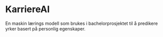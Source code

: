 # KarriereAI
En maskin lærings modell som brukes i bachelorprosjektet til å predikere yrker basert på personlig egenskaper.

